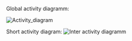 
Global activity diagramm:


![Activity_diagram](http://uml.mvnsearch.org/github/alexkutsan/FaceLocker/blob/documentation/doc/assets/components_activities.puml)

Short activity diagram: 
![Inter activity diagramm](http://www.plantuml.com/plantuml/proxy?src=https://raw.githubusercontent.com/alexkutsan/FaceLocker/documentation/doc/assets/inter_components_activities.md)

